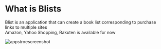 # What is Blists
Blist is an application that can create a book list corresponding to purchase links to multiple sites  
Amazon, Yahoo Shopping, Rakuten is available for now

![appstroescreenshot](https://user-images.githubusercontent.com/20347995/38556091-658e3d22-3d03-11e8-9eb3-d8d7d31f5cdd.png)



